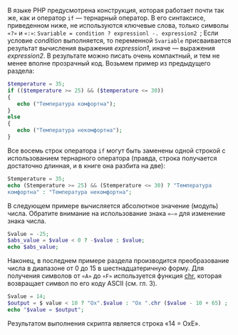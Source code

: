 В языке РНР предусмотрена конструкция, которая работает почти так же,
как и оператор `if` — тернарный оператор. В его синтаксисе, приведенном ниже,  не используются ключевые слова, только символы `«?»` и `«:»`:
`Svariable = condition ? expressionl -. expression2 `;
Если условие *condition* выполняется, то переменной `Svariable` 
присваивается результат вычисления выражения *expression1*, иначе — выражения  *expression2*. В результате можно писать очень компактный, и тем не менее  вполне прозрачный код. Возьмем пример из предыдущего раздела:
```php
$temperature = 35;
if (($temperature >= 25) && ($temperature <= 30))
{
   echo ("Температура комфортна");
}
else
{
   echo ("Температура некомфортна");
}
```
Все восемь строк оператора `if` могут быть заменены одной строкой с 
использованием тернарного оператора (правда, строка получается достаточно 
длинная, и в книге она разбита на две):
```php
Stemperature = 35;
echo (Stemperature >= 25) && (Stemperature <= 30) ? "Температура
комфортна" : "Температура некомфортна";
```
В следующем примере вычисляется абсолютное значение (модуль) числа. 
Обратите внимание на использование знака `«—»` для изменение знака числа.  

```php
Svalue = -25;
$abs_value = $value < 0 ? -$value : $value;
echo $abs_value;
```  
Наконец, в последнем примере раздела производится преобразование числа
в диапазоне от 0 до 15 в шестнадцатеричную форму. Для получения символов
от `«А»` до `«F»`
 используется функция [chr](https://www.php.net/manual/ru/function.chr.php), которая возвращает символ по его
коду ASCII (см. гл. 3).
```php
Svalue = 14;
$output = $ value < 10 ? "Ox".$value : "Ox ".chr ($value - 10 + 65) ;
echo "$value = $output";
```
Результатом выполнения скрипта является строка «14 = ОхЕ».
